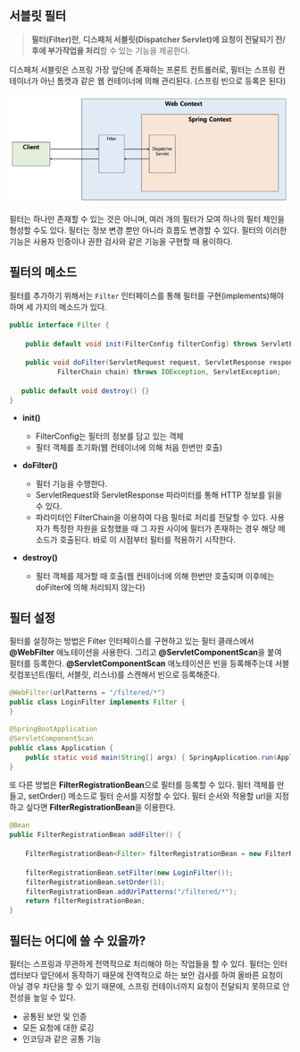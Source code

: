 ## 서블릿 필터

>  **필터(Filter)란**, **디스패처 서블릿(Dispatcher Servlet)에 요청이 전달되기 전/후에 부가작업을 처리**할 수 있는 기능을 제공한다.

디스패처 서블릿은 스프링 가장 앞단에 존재하는 프론트 컨트롤러로, 필터는 스프링 컨테이너가 아닌 톰캣과 같은 웹 컨테이너에 의해 관리된다. (스프링 빈으로 등록은 된다)

![img](https://github.com/dilmah0203/TIL/blob/main/Image/Filter.PNG)

필터는 하나만 존재할 수 있는 것은 아니며, 여러 개의 필터가 모여 하나의 필터 체인을 형성할 수도 있다. 필터는 정보 변경 뿐만 아니라 흐름도 변경할 수 있다. 필터의 이러한 기능은 사용자 인증이나 권한 검사와 같은 기능을 구현할 때 용이하다.

## 필터의 메소드

필터를 추가하기 위해서는 `Filter` 인터페이스를 통해 필터를 구현(implements)해야 하며 세 가지의 메소드가 있다.

```java
public interface Filter { 

    public default void init(FilterConfig filterConfig) throws ServletException {}
    
    public void doFilter(ServletRequest request, ServletResponse response,
            FilterChain chain) throws IOException, ServletException;
    
   public default void destroy() {}
}
```

- **init()**
    - FilterConfig는 필터의 정보를 담고 있는 객체
    - 필터 객체를 초기화(웹 컨테이너에 의해 처음 한번만 호출)

- **doFilter()**
    - 필터 기능을 수행한다. 
    - ServletRequest와 ServletResponse 파라미터를 통해 HTTP 정보를 읽을 수 있다.
    - 파라미터인 FilterChain을 이용하여 다음 필터로 처리를 전달할 수 있다. 사용자가 특정한 자원을 요청했을 때 그 자원 사이에 필터가 존재하는 경우 해당 메소드가 호출된다. 바로 이 시점부터 필터를 적용하기 시작한다.

- **destroy()**
    - 필터 객체를 제거할 때 호출(웹 컨테이너에 의해 한번만 호출되며 이후에는 doFilter에 의해 처리되지 않는다)

## 필터 설정

필터를 설정하는 방법은 Filter 인터페이스를 구현하고 있는 필터 클래스에서 **@WebFilter** 애노테이션을 사용한다. 그리고 **@ServletComponentScan**을 붙여 필터를 등록한다. **@ServletComponentScan** 애노테이션은 빈을 등록해주는데 서블릿컴포넌트(필터, 서블릿, 리스너)를 스캔해서 빈으로 등록해준다.

```java
@WebFilter(urlPatterns = "/filtered/*")
public class LoginFilter implements Filter {
}
```

```java
@SpringBootApplication
@ServletComponentScan
public class Application {
    public static void main(String[] args) { SpringApplication.run(Application.class, args); }
}
```

또 다른 방법은 **FilterRegistrationBean**으로 필터를 등록할 수 있다. 필터 객체를 만들고, setOrder() 메소드로 필터 순서를 지정할 수 있다. 필터 순서와 적용할 url을 지정하고 싶다면 **FilterRegistrationBean**을 이용한다.

```java
@Bean
public FilterRegistrationBean addFilter() {

    FilterRegistrationBean<Filter> filterRegistrationBean = new FilterRegistrationBean<>();
		
    filterRegistrationBean.setFilter(new LoginFilter());
    filterRegistrationBean.setOrder(1);
    filterRegistrationBean.addUrlPatterns("/filtered/*"); 
	return filterRegistrationBean;
}
```

## 필터는 어디에 쓸 수 있을까?

필터는 스프링과 무관하게 전역적으로 처리해야 하는 작업들을 할 수 있다. 필터는 인터셉터보다 앞단에서 동작하기 때문에 전역적으로 하는 보안 검사를 하여 올바른 요청이 아닐 경우 차단을 할 수 있기 때문에, 스프링 컨테이너까지 요청이 전달되지 못하므로 안전성을 높일 수 있다.

- 공통된 보안 및 인증
- 모든 요청에 대한 로깅
- 인코딩과 같은 공통 기능
